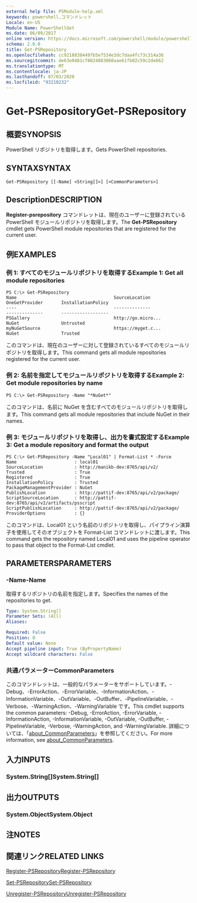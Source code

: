 ```yaml
---
external help file: PSModule-help.xml
keywords: powershell,コマンドレット
Locale: en-US
Module Name: PowerShellGet
ms.date: 06/09/2017
online version: https://docs.microsoft.com/powershell/module/powershellget/get-psrepository?view=powershell-7&WT.mc_id=ps-gethelp
schema: 2.0.0
title: Get-PSRepository
ms.openlocfilehash: cc92188384497b5e7534e3dc7daa4fc73c314a36
ms.sourcegitcommit: de63e9481cf8024883060aae61fb02c59c2de662
ms.translationtype: MT
ms.contentlocale: ja-JP
ms.lasthandoff: 07/03/2020
ms.locfileid: "93210232"
---
```

# <span data-ttu-id="81aea-103">Get-PSRepository</span><span class="sxs-lookup"><span data-stu-id="81aea-103">Get-PSRepository</span></span>

## <span data-ttu-id="81aea-104">概要</span><span class="sxs-lookup"><span data-stu-id="81aea-104">SYNOPSIS</span></span>
<span data-ttu-id="81aea-105">PowerShell リポジトリを取得します。</span><span class="sxs-lookup"><span data-stu-id="81aea-105">Gets PowerShell repositories.</span></span>

## <span data-ttu-id="81aea-106">SYNTAX</span><span class="sxs-lookup"><span data-stu-id="81aea-106">SYNTAX</span></span>

```
Get-PSRepository [[-Name] <String[]>] [<CommonParameters>]
```

## <span data-ttu-id="81aea-107">Description</span><span class="sxs-lookup"><span data-stu-id="81aea-107">DESCRIPTION</span></span>

<span data-ttu-id="81aea-108">**Register-psrepository** コマンドレットは、現在のユーザーに登録されている PowerShell モジュールリポジトリを取得します。</span><span class="sxs-lookup"><span data-stu-id="81aea-108">The **Get-PSRepository** cmdlet gets PowerShell module repositories that are registered for the current user.</span></span>

## <span data-ttu-id="81aea-109">例</span><span class="sxs-lookup"><span data-stu-id="81aea-109">EXAMPLES</span></span>

### <span data-ttu-id="81aea-110">例 1: すべてのモジュールリポジトリを取得する</span><span class="sxs-lookup"><span data-stu-id="81aea-110">Example 1: Get all module repositories</span></span>

```
PS C:\> Get-PSRepository
Name                                     SourceLocation                                     OneGetProvider       InstallationPolicy
----                                     --------------                                     --------------       ------------------
PSGallery                                http://go.micro...                                 NuGet                Untrusted
myNuGetSource                            https://myget.c...                                 NuGet                Trusted
```

<span data-ttu-id="81aea-111">このコマンドは、現在のユーザーに対して登録されているすべてのモジュールリポジトリを取得します。</span><span class="sxs-lookup"><span data-stu-id="81aea-111">This command gets all module repositories registered for the current user.</span></span>

### <span data-ttu-id="81aea-112">例 2: 名前を指定してモジュールリポジトリを取得する</span><span class="sxs-lookup"><span data-stu-id="81aea-112">Example 2: Get module repositories by name</span></span>

```
PS C:\> Get-PSRepository -Name "*NuGet*"
```

<span data-ttu-id="81aea-113">このコマンドは、名前に NuGet を含むすべてのモジュールリポジトリを取得します。</span><span class="sxs-lookup"><span data-stu-id="81aea-113">This command gets all module repositories that include NuGet in their names.</span></span>

### <span data-ttu-id="81aea-114">例 3: モジュールリポジトリを取得し、出力を書式設定する</span><span class="sxs-lookup"><span data-stu-id="81aea-114">Example 3: Get a module repository and format the output</span></span>

```
PS C:\> Get-PSRepository -Name "Local01" | Format-List * -Force
Name                      : local01
SourceLocation            : http://manikb-dev:8765/api/v2/
Trusted                   : True
Registered                : True
InstallationPolicy        : Trusted
PackageManagementProvider : NuGet
PublishLocation           : http://pattif-dev:8765/api/v2/package/
ScriptSourceLocation      : http://pattif-dev:8765/api/v2/artifacts/psscript
ScriptPublishLocation     : http://pattif-dev:8765/api/v2/package/
ProviderOptions           : {}
```

<span data-ttu-id="81aea-115">このコマンドは、Local01 という名前のリポジトリを取得し、パイプライン演算子を使用してそのオブジェクトを Format-List コマンドレットに渡します。</span><span class="sxs-lookup"><span data-stu-id="81aea-115">This command gets the repository named Local01 and uses the pipeline operator to pass that object to the Format-List cmdlet.</span></span>

## <span data-ttu-id="81aea-116">PARAMETERS</span><span class="sxs-lookup"><span data-stu-id="81aea-116">PARAMETERS</span></span>

### <span data-ttu-id="81aea-117">-Name</span><span class="sxs-lookup"><span data-stu-id="81aea-117">-Name</span></span>

<span data-ttu-id="81aea-118">取得するリポジトリの名前を指定します。</span><span class="sxs-lookup"><span data-stu-id="81aea-118">Specifies the names of the repositories to get.</span></span>

```yaml
Type: System.String[]
Parameter Sets: (All)
Aliases:

Required: False
Position: 0
Default value: None
Accept pipeline input: True (ByPropertyName)
Accept wildcard characters: False
```

### <span data-ttu-id="81aea-119">共通パラメーター</span><span class="sxs-lookup"><span data-stu-id="81aea-119">CommonParameters</span></span>

<span data-ttu-id="81aea-120">このコマンドレットは、一般的なパラメーターをサポートしています。-Debug、-ErrorAction、-ErrorVariable、-InformationAction、-InformationVariable、-OutVariable、-OutBuffer、-PipelineVariable、-Verbose、-WarningAction、-WarningVariable です。</span><span class="sxs-lookup"><span data-stu-id="81aea-120">This cmdlet supports the common parameters: -Debug, -ErrorAction, -ErrorVariable, -InformationAction, -InformationVariable, -OutVariable, -OutBuffer, -PipelineVariable, -Verbose, -WarningAction, and -WarningVariable.</span></span> <span data-ttu-id="81aea-121">詳細については、「[about_CommonParameters](https://go.microsoft.com/fwlink/?LinkID=113216)」を参照してください。</span><span class="sxs-lookup"><span data-stu-id="81aea-121">For more information, see [about_CommonParameters](https://go.microsoft.com/fwlink/?LinkID=113216).</span></span>

## <span data-ttu-id="81aea-122">入力</span><span class="sxs-lookup"><span data-stu-id="81aea-122">INPUTS</span></span>

### <span data-ttu-id="81aea-123">System.String[]</span><span class="sxs-lookup"><span data-stu-id="81aea-123">System.String[]</span></span>

## <span data-ttu-id="81aea-124">出力</span><span class="sxs-lookup"><span data-stu-id="81aea-124">OUTPUTS</span></span>

### <span data-ttu-id="81aea-125">System.Object</span><span class="sxs-lookup"><span data-stu-id="81aea-125">System.Object</span></span>

## <span data-ttu-id="81aea-126">注</span><span class="sxs-lookup"><span data-stu-id="81aea-126">NOTES</span></span>

## <span data-ttu-id="81aea-127">関連リンク</span><span class="sxs-lookup"><span data-stu-id="81aea-127">RELATED LINKS</span></span>

[<span data-ttu-id="81aea-128">Register-PSRepository</span><span class="sxs-lookup"><span data-stu-id="81aea-128">Register-PSRepository</span></span>](Register-PSRepository.md)

[<span data-ttu-id="81aea-129">Set-PSRepository</span><span class="sxs-lookup"><span data-stu-id="81aea-129">Set-PSRepository</span></span>](Set-PSRepository.md)

[<span data-ttu-id="81aea-130">Unregister-PSRepository</span><span class="sxs-lookup"><span data-stu-id="81aea-130">Unregister-PSRepository</span></span>](Unregister-PSRepository.md)
